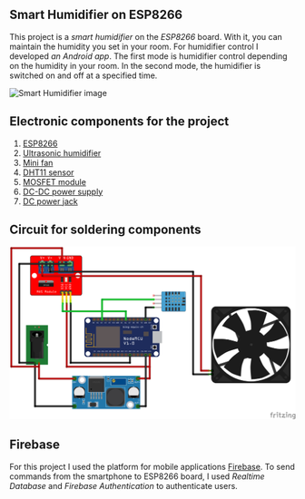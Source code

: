 ## Smart Humidifier on ESP8266

This project is a *smart humidifier* on the *ESP8266* board. With it, you can maintain the humidity you set in your room. For humidifier control I developed *an Android app*. The first mode is humidifier control depending on the humidity in your room. In the second mode, the humidifier is switched on and off at a specified time.

![Smart Humidifier image](https://github.com/IhorAntiukhov/Smart-Humidifier-ESP8266/blob/main/images/SmartHumidifier.jpg)

## Electronic components for the project
 1. [ESP8266](https://www.aliexpress.com/item/32659028315.html?spm=a2g0o.productlist.main.3.480f1ef7zurTFv&algo_pvid=34f3e613-b523-42d1-8703-0add29a82aa7&aem_p4p_detail=202301071147041564900586528850000200932&algo_exp_id=34f3e613-b523-42d1-8703-0add29a82aa7-1&pdp_ext_f=%7B%22sku_id%22%3A%2212000021465182798%22%7D&pdp_npi=2%40dis%21UAH%2177.6%2162.15%21%21%213.39%21%21%402116208816731208243052453d06b7%2112000021465182798%21sea&curPageLogUid=hYiycrYxb6UM&ad_pvid=202301071147041564900586528850000200932_2&ad_pvid=202301071147041564900586528850000200932_2)
 2. [Ultrasonic humidifier](https://www.aliexpress.com/item/1005003776027743.html?spm=a2g0o.productlist.main.15.3c96764a90yqOu&algo_pvid=c113f979-5079-487d-bb93-8421bfbbac66&aem_p4p_detail=202301071156471413279989685000000220190&algo_exp_id=c113f979-5079-487d-bb93-8421bfbbac66-7&pdp_ext_f=%7B%22sku_id%22%3A%2212000027125086208%22%7D&pdp_npi=2%40dis%21UAH%21197.01%21177.42%21%21%21168.76%21%21%4021208e3a16731214070778340d06fd%2112000027125086208%21sea&curPageLogUid=39L9AktMllgP&ad_pvid=202301071156471413279989685000000220190_8&ad_pvid=202301071156471413279989685000000220190_8)
 3. [Mini fan](https://www.aliexpress.com/item/1005002468157849.html?spm=a2g0o.productlist.main.45.72f557a9vmKPad&algo_pvid=e7b6c66d-2464-43e8-be15-e0c0a6a44019&aem_p4p_detail=202301071243035478266966277440000273345&algo_exp_id=e7b6c66d-2464-43e8-be15-e0c0a6a44019-22&pdp_ext_f=%7B%22sku_id%22%3A%2212000020763034517%22%7D&pdp_npi=2%40dis%21UAH%2136.92%2132.39%21%21%21%21%21%4021208e3016731241834783228d072b%2112000020763034517%21sea&curPageLogUid=rSXg7gHKCy58&ad_pvid=202301071243035478266966277440000273345_23&ad_pvid=202301071243035478266966277440000273345_23)
 4. [DHT11 sensor](https://www.aliexpress.com/item/4001253056515.html?spm=a2g0o.productlist.main.1.256b14d3DLh1KX&algo_pvid=e3ac3fa5-eea1-4947-b571-f4eb54f6b998&aem_p4p_detail=202301071154422327448316845510002356272&algo_exp_id=e3ac3fa5-eea1-4947-b571-f4eb54f6b998-0&pdp_ext_f=%7B%22sku_id%22%3A%2210000015478799483%22%7D&pdp_npi=2%40dis%21UAH%2164.79%2158.39%21%21%2112.05%21%21%4021208ea816731212821947362d06c5%2110000015478799483%21sea&curPageLogUid=OpnzhdLDB3JN&ad_pvid=202301071154422327448316845510002356272_1&ad_pvid=202301071154422327448316845510002356272_1)
 5. [MOSFET module](https://www.aliexpress.com/item/1005002813310282.html?spm=a2g0o.productlist.main.71.6fc17259pQqboV&algo_pvid=e18fcf2c-268e-4800-b1fd-025ca2310cda&aem_p4p_detail=202301071200132251832384818240008562022&algo_exp_id=e18fcf2c-268e-4800-b1fd-025ca2310cda-35&pdp_ext_f=%7B%22sku_id%22%3A%2212000022314760685%22%7D&pdp_npi=2%40dis%21UAH%2120.72%2120.72%21%21%21%21%21%402145279016731216132456089d06d7%2112000022314760685%21sea&curPageLogUid=EclygA5IATKx&ad_pvid=202301071200132251832384818240008562022_36&ad_pvid=202301071200132251832384818240008562022_36)
 6. [DC-DC power supply](https://www.aliexpress.com/item/1005003994870589.html?spm=a2g0o.productlist.main.35.4bab51a6Aph3V7&algo_pvid=fb54ab96-f491-4922-a025-0b4a07199e64&aem_p4p_detail=202301071202069174753216870000008448794&algo_exp_id=fb54ab96-f491-4922-a025-0b4a07199e64-17&pdp_ext_f=%7B%22sku_id%22%3A%2212000027679086903%22%7D&pdp_npi=2%40dis%21UAH%2134.28%2134.28%21%21%21%21%21%402100b88516731217266178037d06fd%2112000027679086903%21sea&curPageLogUid=jlwXEk7s2QOr&ad_pvid=202301071202069174753216870000008448794_18&ad_pvid=202301071202069174753216870000008448794_18)
 7. [DC power jack](https://www.aliexpress.com/item/1005003515013042.html?spm=a2g0o.productlist.main.1.45275106mYidxT&algo_pvid=dd30664a-aa49-4139-a902-e8ef3679fcfe&aem_p4p_detail=202301071207111881116460154260008875600&algo_exp_id=dd30664a-aa49-4139-a902-e8ef3679fcfe-0&pdp_ext_f=%7B%22sku_id%22%3A%2212000026149033688%22%7D&pdp_npi=2%40dis%21UAH%2150.1%2139.55%21%21%21%21%21%402100b76616731220314654949d06ba%2112000026149033688%21sea&curPageLogUid=QlG6KIQAcnV6&ad_pvid=202301071207111881116460154260008875600_1&ad_pvid=202301071207111881116460154260008875600_1)

 ## Circuit for soldering components

 ![Circuit image](https://github.com/IhorAntiukhov/Smart-Humidifier-ESP8266/blob/main/images/Circuit.png)

 ## Firebase

 For this project I used the platform for mobile applications [Firebase](https://firebase.google.com/). To send commands from the smartphone to ESP8266 board, I used *Realtime Database* and *Firebase Authentication* to authenticate users.
